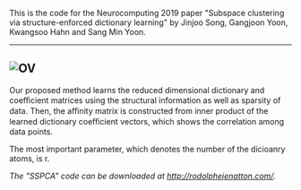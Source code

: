 This is the code for the Neurocomputing 2019 paper "Subspace clustering via structure-enforced dictionary learning" by Jinjoo Song, Gangjoon Yoon, Kwangsoo Hahn and Sang Min Yoon.

-------------------------------------------------------------------------------------------------------------------
![OV](https://user-images.githubusercontent.com/18275012/61757205-95502e80-adfa-11e9-822c-e84ddaa71b14.png)
-------------------------------------------------------------------------------------------------------------------


Our proposed method learns the reduced dimensional dictionary and coeﬃcient matrices using the structural information as well as sparsity of data. Then, the aﬃnity matrix is constructed from inner product of the learned dictionary coeﬃcient vectors, which shows the correlation among data points.

The most important parameter, which denotes the number of the dicioanry atoms, is r. 

*The "SSPCA" code can be downloaded at http://rodolphejenatton.com/.*
